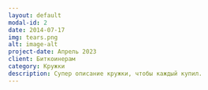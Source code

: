 ```yaml
---
layout: default
modal-id: 2
date: 2014-07-17
img: tears.png
alt: image-alt
project-date: Апрель 2023
client: Биткоинерам 
category: Кружки 
description: Супер описание кружки, чтобы каждый купил.
---
```

